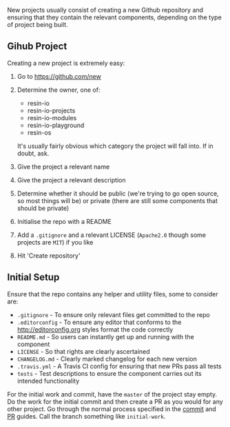 New projects usually consist of creating a new Github repository and ensuring that they contain the relevant components, depending on the type of project being built.

## Gihub Project

Creating a new project is extremely easy:

1. Go to https://github.com/new
2. Determine the owner, one of:
    * resin-io
    * resin-io-projects
    * resin-io-modules
    * resin-io-playground
    * resin-os

    It's usually fairly obvious which category the project will fall into. If in doubt, ask.
3. Give the project a relevant name
4. Give the project a relevant description
5. Determine whether it should be public (we're trying to go open source, so most things will be) or private (there are still some components that should be private)
6. Initialise the repo with a README
7. Add a `.gitignore` and a relevant LICENSE (`Apache2.0` though some projects are `MIT`) if you like
8. Hit 'Create repository'

## Initial Setup

Ensure that the repo contains any helper and utility files, some to consider are:

* `.gitignore` - To ensure only relevant files get committed to the repo
* `.editorconfig` - To ensure any editor that conforms to the http://editorconfig.org styles format the code correctly
* `README.md` - So users can instantly get up and running with the component
* `LICENSE` - So that rights are clearly ascertained
* `CHANGELOG.md` - Clearly marked changelog for each new version
* `.travis.yml` - A Travis CI config for ensuring that new PRs pass all tests
* `tests` - Test descriptions to ensure the component carries out its intended functionality

For the initial work and commit, have the `master` of the project stay empty. Do the work for the initial commit and then create a PR as you would for any other project. Go through the normal process specified in the [commit](https://github.com/resin-io/hq/wiki/Commit-Guidelines-&-Issues) and [PR](https://github.com/resin-io/hq/wiki/Pull-Request-and-Code-Review) guides. Call the branch something like `initial-work`.
